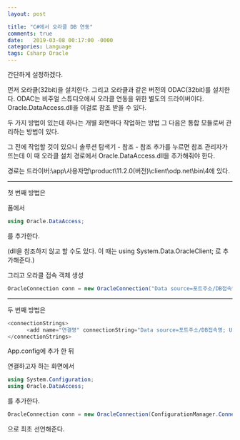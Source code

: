 ```yaml
---
layout: post

title: "C#에서 오라클 DB 연동"
comments: true
date:   2019-03-08 00:17:00 -0000
categories: Language
tags: Csharp Oracle
---
```

간단하게 설정하겠다.

먼저 오라클(32bit)을 설치한다.
그리고 오라클과 같은 버전의 ODAC(32bit)를 설치한다.
ODAC는 비주얼 스튜디오에서 오라클 연동을 위한 별도의 드라이버이다. Oracle.DataAccess.dll을 이걸로 참조 받을 수 있다.

두 가지 방법이 있는데
하나는 개별 화면마다 작업하는 방법
그 다음은 통합 모듈로써 관리하는 방법이 있다.


그 전에 작업할 것이 있으니
솔루션 탐색기 - 참조 - 참조 추가를 누르면 참조 관리자가 뜨는데
이 때 오라클 설치 경로에서 Oracle.DataAccess.dll을 추가해줘야 한다.

경로는 드라이버:\app\사용자명\product\11.2.0(버전)\client\odp.net\bin\4에 있다.
***
첫 번째 방법은

폼에서
```c#
using Oracle.DataAccess;
```
를 추가한다.

(dll을 참조하지 않고 할 수도 있다. 이 때는 using System.Data.OracleClient; 로 추가해준다.)

그리고 오라클 접속 객체 생성
```c#
OracleConnection conn = new OracleConnection("Data source=포트주소/DB접속명; User ID=DB아이디; Password=DB패스워드");
```
***
두 번째 방법은
```c#
<connectionStrings>
      <add name="연결명" connectionString="Data source=포트주소/DB접속명; User ID=DB아이디; Password=DB패스워드; "/>
</connectionStrings>
```
App.config에 추가 한 뒤

연결하고자 하는 화면에서
```c#
using System.Configuration;
using Oracle.DataAccess;
```
를 추가한다.
```c#
OracleConnection conn = new OracleConnection(ConfigurationManager.ConnectionStrings["연결명"].ToString());
```
으로 최초 선언해준다.

